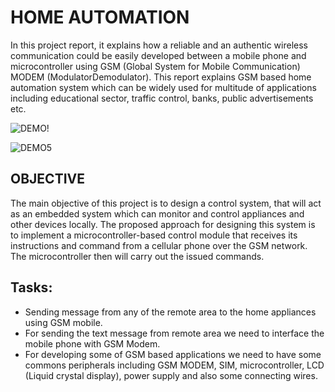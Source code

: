 #    HOME AUTOMATION

In this project report, it explains how a reliable and
an authentic wireless communication could be
easily developed between a mobile phone and
microcontroller using GSM (Global System for
Mobile Communication) MODEM (ModulatorDemodulator).
 This report explains GSM based
home automation system which can be widely used
for multitude of applications including educational
sector, traffic control, banks, public advertisements
etc. 

![DEMO!](https://user-images.githubusercontent.com/69238027/94373120-d2abfc80-0120-11eb-906c-6ac119aeef83.jpeg)

![DEMO5](https://user-images.githubusercontent.com/69238027/94373055-5e715900-0120-11eb-918b-c2d36f3b7964.jpeg)


## OBJECTIVE

The main objective of this project is to
design a control system, that will act as an
embedded system which can monitor and control appliances and other devices locally.
The proposed approach for designing this system is
to implement a microcontroller-based control
module that receives its instructions and command
from a cellular phone over the GSM network. The
microcontroller then will carry out the issued
commands.

## Tasks:
* Sending message from any of the remote
area to the home appliances using GSM
mobile.
* For sending the text message from remote
area we need to interface the mobile phone
with GSM Modem.
* For developing some of GSM based
applications we need to have some
commons peripherals including GSM
MODEM, SIM, microcontroller, LCD
(Liquid crystal display), power supply and
also some connecting wires.
